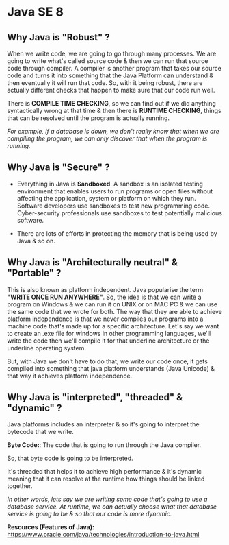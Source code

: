 # Java SE 8

## Why Java is "Robust" ?
When we write code, we are going to go through many
processes. We are going to write what's called source
code & then we can run that source code through compiler.
A compiler is another program that takes our source code
and turns it into something that the Java Platform can
understand & then eventually it will run that code. So,
with it being robust, there are actually different checks
that happen to make sure that our code run well.

There is **COMPILE TIME CHECKING**, so we can find out if 
we did anything syntactically wrong at that time & then 
there is **RUNTIME CHECKING**, things that can be resolved
until the program is actually running. 

*For example, if a database is down, we don't really know that when we are 
compiling the program, we can only discover that when the 
program is running.* 

## Why Java is "Secure" ?
* Everything in Java is **Sandboxed**. A sandbox is an isolated
testing environment that enables users to run programs or open
files without affecting the application, system or platform on
which they run. Software developers use sandboxes to test new
programming code. Cyber-security professionals use sandboxes to
test potentially malicious software. 


* There are lots of efforts in protecting the memory that is being
used by Java & so on.

## Why Java is "Architecturally neutral" & "Portable" ?
This is also known as platform independent. Java popularise the term
**"WRITE ONCE RUN ANYWHERE"**. So, the idea is that we can write
a program on Windows & we can run it on UNIX or on MAC PC & 
we can use the same code that we wrote for both. The way that 
they are able to achieve platform independence is that we never
compiles our programs into a machine code that's made up for a
specific architecture. Let's say we want to create an .exe file
for windows in other programming languages, we'll write the code
then we'll compile it for that underline architecture or the underline
operating system.

But, with Java we don't have to do that, we write our code once,
it gets compiled into something that java platform understands
(Java Unicode) & that way it achieves platform independence. 

## Why Java is "interpreted", "threaded" & "dynamic" ?
Java platforms includes an interpreter & so it's going to interpret
the bytecode that we write.

**Byte Code:**: The code that is going to run through the Java
compiler. 

So, that byte code is going to be interpreted.

It's threaded that helps it to achieve high performance & it's
dynamic meaning that it can resolve at the runtime how things 
should be linked together. 

*In other words, lets say we are writing some code that's going
to use a database service. At runtime, we can actually choose
what that database service is going to be & so that our code is
more dynamic.*

**Resources (Features of Java):**  
https://www.oracle.com/java/technologies/introduction-to-java.html 
